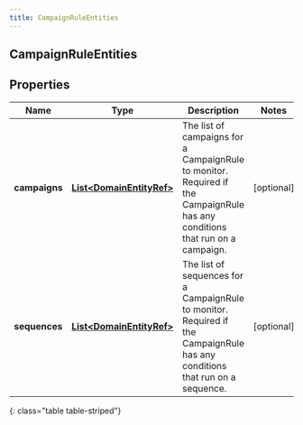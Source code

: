 ```yaml
---
title: CampaignRuleEntities
---
```


## CampaignRuleEntities

## Properties

| Name          | Type                                                                       | Description                                                                                                                  | Notes      |
| ------------- | -------------------------------------------------------------------------- | ---------------------------------------------------------------------------------------------------------------------------- | ---------- |
| **campaigns** | <!----><!---->[**List&lt;DomainEntityRef&gt;**](DomainEntityRef.md)<!----> | The list of campaigns for a CampaignRule to monitor. Required if the CampaignRule has any conditions that run on a campaign. | [optional] |
| **sequences** | <!----><!---->[**List&lt;DomainEntityRef&gt;**](DomainEntityRef.md)<!----> | The list of sequences for a CampaignRule to monitor. Required if the CampaignRule has any conditions that run on a sequence. | [optional] |

{: class="table table-striped"}
